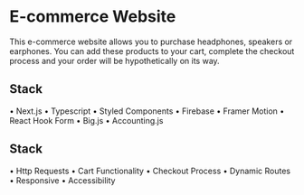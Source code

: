 # E-commerce Website

This e-commerce website allows you to purchase headphones, speakers or earphones. You can add these products to your cart, complete the checkout process and your order will be hypothetically on its way.

## Stack

• Next.js
• Typescript
• Styled Components
• Firebase
• Framer Motion
• React Hook Form
• Big.js
• Accounting.js

## Stack

• Http Requests
• Cart Functionality
• Checkout Process
• Dynamic Routes
• Responsive
• Accessibility
